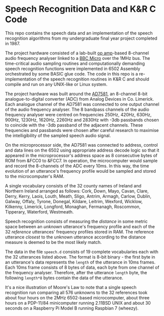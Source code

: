 # Speech Recognition Data and K&R C Code

This repo contains the speech data and an implementation of the speech recognition algorithms from my undergraduate final year project completed in 1987.

The project hardware consisted of a lab-built [op amp](https://en.wikipedia.org/wiki/Operational_amplifier)-based 8-channel audio frequency analyser linked to a [BBC Micro](https://en.wikipedia.org/wiki/BBC_Micro) over the 1MHz bus. The time-critical audio sampling routines and computationally demanding speech recognition functions were implemented in 6502 Assembly orchestrated by some BASIC glue code. The code in this repo is a re-implementation of the speech recognition routines in K&R C and should compile and run on any UNIX-like or Linux system.

The project hardware was built around the [AD7581](https://www.analog.com/en/products/ad7581.html#), an 8-channel 8-bit analogue-to-digital converter (ADC) from Analog Devices in Co. Limerick. Each analogue channel of the AD7581 was connected to one output channel of the audio frequency analyser. The 8 bandpass channels of the audio frequency analyser were centred on frequencies 250Hz, 420Hz, 630Hz, 900Hz, 1230Hz, 1620Hz, 2260Hz and 2830Hz with -3db passbands chosen to coincide with the -3db passband of the adjacent channels. These frequencies and passbands were chosen after careful research to maximise the intelligibility of the sampled speech audio signal.

On the microprocessor side, the AD7581 was connected to address, control and data lines on the 6502 using appropriate address decode logic so that it appeared in the microprocessor's address space as 8 consecutive bytes of ROM from &FCC0 to &FCC7. In operation, the microcomputer would sample and record the 8-channels of the ADC every 10ms. In this way, the time evolution of an utterance's frequency profile would be sampled and stored to the microcomputer's RAM.

A single vocabulary consists of the 32 county names of Ireland and Northern Ireland arranged as follows: Cork, Down, Mayo, Cavan, Clare, Derry, Kerry, Laois, Louth, Meath, Sligo, Antrim, Armagh, Carlow, Dublin, Galway, Offaly, Tyrone, Donegal, Kildare, Leitrim, Wexford, Wicklow, Kilkenny, Limerick, Longford, Monaghan, Fermanagh, Roscommon, Tipperary, Waterford, Westmeath.

Speech recognition consists of measuring the *distance* in some metric space between an *unknown* utterance's frequency profile and each of the 32 *reference* utterances' frequency profiles stored in RAM. The reference utterance *closest* to the unknown utterance according to the distance measure is deemed to be the most likely match.

The data in the file `speech.d` consists of 19 complete vocabularies each with the 32 utterances listed above. The format is 8-bit binary - the first byte in an utterance's data represents the `length` of the utterance in 10ms frames. Each 10ms frame consists of 8 bytes of data, each byte from one channel of the frequency analyser. Therefore, after the utterance `length` byte, the following `length*8` bytes contain the data of the utterance.

It's a nice illustration of Moore's Law to note that a single speech recognition run comparing all 576 unknowns to the 32 references took about four hours on the 2MHz 6502-based microcomputer, about three hours on a PDP-11/84 minicomputer running 2.11BSD UNIX and about 30 seconds on a Raspberry Pi Model B running Raspbian 7 (wheezy).
